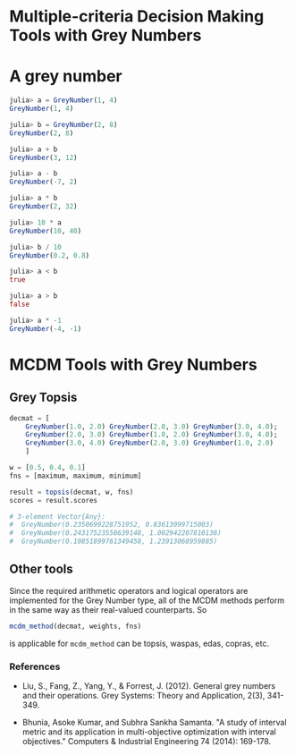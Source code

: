 # Multiple-criteria Decision Making Tools with Grey Numbers 


# A grey number

```julia
julia> a = GreyNumber(1, 4)
GreyNumber(1, 4)

julia> b = GreyNumber(2, 8)
GreyNumber(2, 8)

julia> a + b
GreyNumber(3, 12)

julia> a - b
GreyNumber(-7, 2)

julia> a * b
GreyNumber(2, 32)

julia> 10 * a 
GreyNumber(10, 40)

julia> b / 10
GreyNumber(0.2, 0.8)

julia> a < b
true

julia> a > b
false

julia> a * -1
GreyNumber(-4, -1)
```

# MCDM Tools with Grey Numbers 

## Grey Topsis

```julia
decmat = [
    GreyNumber(1.0, 2.0) GreyNumber(2.0, 3.0) GreyNumber(3.0, 4.0);
    GreyNumber(2.0, 3.0) GreyNumber(1.0, 2.0) GreyNumber(3.0, 4.0);
    GreyNumber(3.0, 4.0) GreyNumber(2.0, 3.0) GreyNumber(1.0, 2.0)
    ]

w = [0.5, 0.4, 0.1]
fns = [maximum, maximum, minimum]

result = topsis(decmat, w, fns)
scores = result.scores

# 3-element Vector{Any}:
#  GreyNumber(0.2350699228751952, 0.83613099715003)
#  GreyNumber(0.24317523558639148, 1.002942207810138)
#  GreyNumber(0.10851899761349458, 1.23913068959885) 
```

## Other tools

Since the required arithmetic operators and logical operators are implemented for the Grey Number type, all of the MCDM methods perform in the same way as their real-valued counterparts. So 

```julia
mcdm_method(decmat, weights, fns)
```

is applicable for `mcdm_method` can be topsis, waspas, edas, copras, etc. 

### References 

- Liu, S., Fang, Z., Yang, Y., & Forrest, J. (2012). General grey numbers and their operations. Grey Systems: Theory and Application, 2(3), 341-349.

- Bhunia, Asoke Kumar, and Subhra Sankha Samanta. "A study of interval metric and its application in multi-objective optimization with interval objectives." Computers & Industrial Engineering 74 (2014): 169-178.
